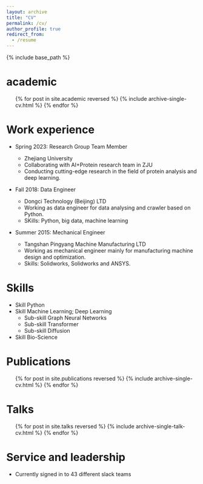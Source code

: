```yaml
---
layout: archive
title: "CV"
permalink: /cv/
author_profile: true
redirect_from:
  - /resume
---
```


{% include base_path %}

academic
======
  <ul>{% for post in site.academic reversed %}
    {% include archive-single-cv.html %}
  {% endfor %}</ul>

Work experience
======
* Spring 2023: Research Group Team Member
  * Zhejiang University
  * Collaborating with AI+Protein research team in ZJU
  * Conducting cutting-edge research in the field of protein analysis and deep learning.

* Fall 2018: Data Engineer
  * Dongci Technology (Beijing) LTD
  * Working as data engineer for data analysing and crawler based on Python.
  * SKills: Python, big data, machine learning

* Summer 2015: Mechanical Engineer
  * Tangshan Pingyang Machine Manufacturing LTD
  * Working as mechanical engineer mainly for manufacturing machine design and optimization.
  * Skills: Solidworks, Solidworks and ANSYS.
  
Skills
======
* Skill Python
* Skill Machine Learning; Deep Learning
  * Sub-skill Graph Neural Networks
  * Sub-skill Transformer
  * Sub-skill Diffusion
* Skill Bio-Science

Publications
======
  <ul>{% for post in site.publications reversed %}
    {% include archive-single-cv.html %}
  {% endfor %}</ul>
  
Talks
======
  <ul>{% for post in site.talks reversed %}
    {% include archive-single-talk-cv.html  %}
  {% endfor %}</ul>
  

  
Service and leadership
======
* Currently signed in to 43 different slack teams
